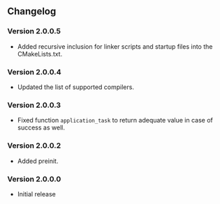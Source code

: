## Changelog

### Version 2.0.0.5
 - Added recursive inclusion for linker scripts and startup files into the CMakeLists.txt.

### Version 2.0.0.4
 - Updated the list of supported compilers.

### Version 2.0.0.3
 - Fixed function `application_task` to return adequate value in case of success as well.

### Version 2.0.0.2
 - Added preinit.

### Version 2.0.0.0
 - Initial release
